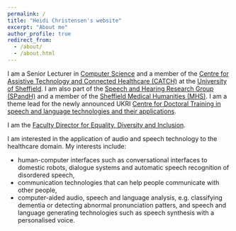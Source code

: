 ```yaml
---
permalink: /
title: "Heidi Christensen's website"
excerpt: "About me"
author_profile: true
redirect_from: 
  - /about/
  - /about.html
---
```


<p>I am a Senior Lecturer in <a href="https://www.sheffield.ac.uk/dcs">Computer Science</a> and a member
of the <a href="http://catch.org.uk/">Centre for Assistive Technology and Connected
Healthcare (CATCH)</a> at the <a href="https://www.sheffield.ac.uk">University of
Sheffield</a>. I am also part of the <a href="http://spandh.dcs.shef.ac.uk/">Speech and Hearing Research Group
(SPandH)</a> and a member of the <a href="https://mhs.group.shef.ac.uk/">Sheffield Medical Humanities
(MHS)</a>. I am a theme lead for the newly announced UKRI <a href="https://slt-cdt.ac.uk/">Centre for
Doctoral Training in speech and language technologies and their applications</a>.</p>

<p>I am the <a href="https://www.sheffield.ac.uk/engineering/about/equality-diversity-inclusion">Faculty Director for Equality, Diversity and Inclusion</a>.

<p>I am interested in the application of audio and speech technology to
the healthcare domain. My interests include:</p>

<ul>
<li>human-computer interfaces such as conversational interfaces to domestic robots, dialogue systems and automatic speech recognition of disordered speech,</li>
<li>communication technologies that can help people communicate with other people,</li>
<li>computer-aided audio, speech and language analysis, e.g. classifying dementia or detecting abnormal pronunciation patters, and
speech and language generating technologies such as speech synthesis
with a personalised voice.</li>
</ul>